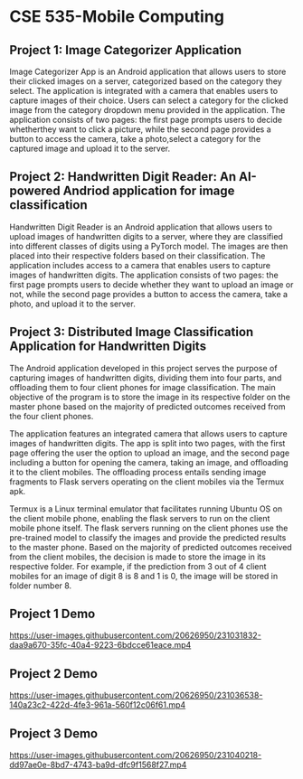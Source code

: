 # CSE 535-Mobile Computing

## Project 1: Image Categorizer Application

Image Categorizer App is an Android application that allows users to store their clicked images on a server, categorized based on the category they select. The application is integrated with a camera that enables users to capture images of their choice. Users can select a category for the clicked image from the category dropdown menu provided in the application. The application consists of two pages: the first page prompts users to decide whetherthey want to click a picture, while the second page provides a button to access the camera, take a photo,select a category for the captured image and upload it to the server.

## Project 2: Handwritten Digit Reader: An AI-powered Andriod application for image classification

Handwritten Digit Reader is an Android application that allows users to upload images of handwritten digits to a server, where they are classified into different classes of digits using a PyTorch model. The images are then placed into their respective folders based on their classification. The application includes access to a camera that enables users to capture images of handwritten digits. The application consists of two pages: the first page prompts users to decide whether they want to upload an image or not, while the second page provides a button to access the camera, take a photo, and upload it to the server.

## Project 3: Distributed Image Classification Application for Handwritten Digits

The Android application developed in this project serves the purpose of capturing images of handwritten digits, dividing them into four parts, and offloading them to four client phones for image classification. The main objective of the program is to store the image in its respective folder on the master phone based on the majority of predicted outcomes received from the four client phones.

The application features an integrated camera that allows users to capture images of handwritten digits. The app is split into two pages, with the first page offering the user the option to upload an image, and the second page including a button for opening the camera, taking an image, and offloading it to the client mobiles. The offloading process entails sending image fragments to Flask servers operating on the client mobiles via the Termux apk.

Termux is a Linux terminal emulator that facilitates running Ubuntu OS on the client mobile phone, enabling the flask servers to run on the client mobile phone itself. The flask servers running on the client phones use the pre-trained model to classify the images and provide the predicted results to the master phone. Based on the majority of predicted outcomes received from the client mobiles, the decision is made to store the image in its respective folder. For example, if the prediction from 3 out of 4 client mobiles for an image of digit 8 is 8 and 1 is 0, the image will be stored in folder number 8.

## Project 1 Demo

https://user-images.githubusercontent.com/20626950/231031832-daa9a670-35fc-40a4-9223-6bdcce61eace.mp4

## Project 2 Demo

https://user-images.githubusercontent.com/20626950/231036538-140a23c2-422d-4fe3-961a-560f12c06f61.mp4

## Project 3 Demo

https://user-images.githubusercontent.com/20626950/231040218-dd97ae0e-8bd7-4743-ba9d-dfc9f1568f27.mp4
